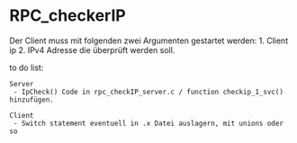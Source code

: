 # RPC_checkerIP

Der Client muss mit folgenden zwei Argumenten gestartet werden:
	1. Client ip
	2. IPv4 Adresse die überprüft werden soll.

to do list:

	Server
	 - IpCheck() Code in rpc_checkIP_server.c / function checkip_1_svc() hinzufügen.

	Client
	 - Switch statement eventuell in .x Datei auslagern, mit unions oder so
